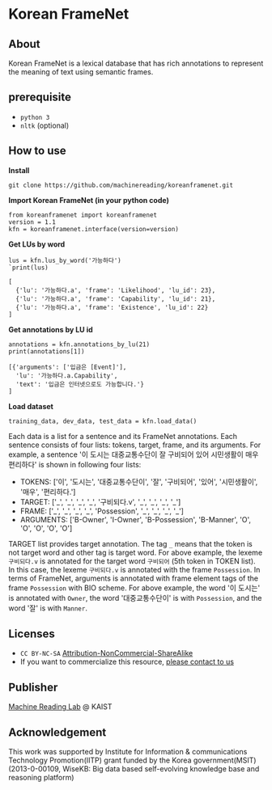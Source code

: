 # Korean FrameNet

## About
Korean FrameNet is a lexical database that has rich annotations to represent the meaning of text using semantic frames.

## prerequisite
* `python 3`
* `nltk` (optional)

## How to use
**Install**

`git clone https://github.com/machinereading/koreanframenet.git`

**Import Korean FrameNet (in your python code)**
```
from koreanframenet import koreanframenet
version = 1.1 
kfn = koreanframenet.interface(version=version)
```

**Get LUs by word**
```
lus = kfn.lus_by_word('가능하다')
`print(lus)
```
```
[
  {'lu': '가능하다.a', 'frame': 'Likelihood', 'lu_id': 23}, 
  {'lu': '가능하다.a', 'frame': 'Capability', 'lu_id': 21}, 
  {'lu': '가능하다.a', 'frame': 'Existence', 'lu_id': 22}
]
```

**Get annotations by LU id**
```
annotations = kfn.annotations_by_lu(21)
print(annotations[1])
```
```
[{'arguments': ['입금은 [Event]'],
  'lu': '가능하다.a.Capability',
  'text': '입금은 인터넷으로도 가능합니다.'}
]
```

**Load dataset**

`training_data, dev_data, test_data = kfn.load_data()`

Each data is a list for a sentence and its FrameNet annotations. Each sentence consists of four lists: tokens, target, frame, and its arguments. For example, a sentence '이 도시는 대중교통수단이 잘 구비되어 있어 시민생활이 매우 편리하다' is shown in following four lists:
* TOKENS: ['이', '도시는', '대중교통수단이', '잘', '구비되어', '있어', '시민생활이', '매우', '편리하다.']
* TARGET: ['\_', '\_', '\_', '\_', '구비되다.v', '\_', '\_', '\_', '\_']
* FRAME: ['\_', '\_', '\_', '\_', 'Possession', '\_', '\_', '\_', '\_']
* ARGUMENTS: ['B-Owner', 'I-Owner', 'B-Possession', 'B-Manner', 'O', 'O', 'O', 'O', 'O']

TARGET list provides target annotation. The tag `_` means that the token is not target word and other tag is target word. For above example, the lexeme `구비되다.v` is annotated for the target word `구비되어` (5th token in TOKEN list). In this case, the lexeme `구비되다.v` is annotated with the frame `Possession`. In terms of FrameNet, arguments is annotated with frame element tags of the frame `Possession` with BIO scheme. For above example, the word '이 도시는' is annotated with `Owner`, the word '대중교통수단이' is with `Possession`, and the word '잘' is with `Manner`. 


## Licenses
* `CC BY-NC-SA` [Attribution-NonCommercial-ShareAlike](https://creativecommons.org/licenses/by-nc-sa/2.0/)
* If you want to commercialize this resource, [please contact to us](http://mrlab.kaist.ac.kr/contact)

## Publisher
[Machine Reading Lab](http://mrlab.kaist.ac.kr/) @ KAIST

## Acknowledgement
This work was supported by Institute for Information & communications Technology Promotion(IITP) grant funded by the Korea government(MSIT) (2013-0-00109, WiseKB: Big data based self-evolving knowledge base and reasoning platform)
